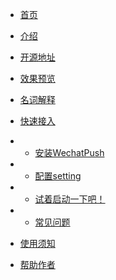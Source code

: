 <!-- docs/_sidebar.md -->

* [首页](/ "WechatPush官方文档")

 * [介绍](#about) 
 * [开源地址](#open)
 * [效果预览](#see)
 * [名词解释](#words)
 * [快速接入](#import)
 * * [安装WechatPush](#one)
 * * [配置setting](#two)
 * * [试着启动一下吧！](#three)
 * * [常见问题](#qa)

* [使用须知](#danke)
* [帮助作者](#help)

